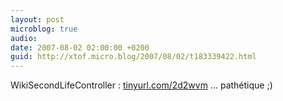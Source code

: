 ```yaml
---
layout: post
microblog: true
audio: 
date: 2007-08-02 02:00:00 +0200
guid: http://xtof.micro.blog/2007/08/02/t183339422.html
---
```

WikiSecondLifeController : [tinyurl.com/2d2wvm](http://tinyurl.com/2d2wvm) ... pathétique ;)
